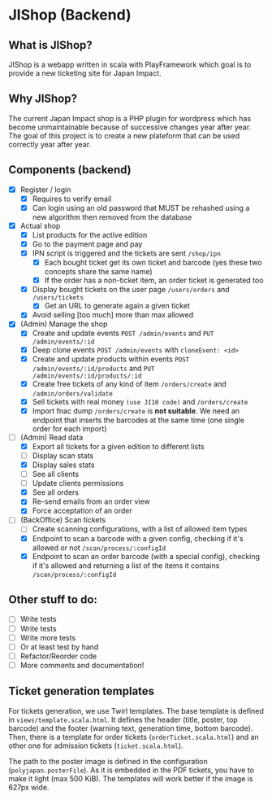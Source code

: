 JIShop (Backend)
================

## What is JIShop?

JIShop is a webapp written in scala with PlayFramework which goal is to provide a new ticketing site for Japan Impact.

## Why JIShop?

The current Japan Impact shop is a PHP plugin for wordpress which has become unmaintainable because of successive changes year
after year. The goal of this project is to create a new plateform that can be used correctly year after year.

## Components (backend)

- [x] Register / login
  -  [x] Requires to verify email
  -  [x] Can login using an old password that MUST be rehashed using a new algorithm then removed from the database
- [x] Actual shop
  -  [x] List products for the active edition 
  -  [x] Go to the payment page and pay
  -  [x] IPN script is triggered and the tickets are sent `/shop/ipn`
    -  [x] Each bought ticket get its own ticket and barcode (yes these two concepts share the same name)
    -  [x] If the order has a non-ticket item, an order ticket is generated too
  -  [x] Display bought tickets on the user page `/users/orders` and `/users/tickets`
    -  [x] Get an URL to generate again a given ticket
  -  [x] Avoid selling [too much] more than max allowed
- [x] (Admin) Manage the shop
  -  [x] Create and update events `POST /admin/events` and `PUT /admin/events/:id`
  -  [x] Deep clone events `POST /admin/events` with `cloneEvent: <id>`
  -  [x] Create and update products within events `POST /admin/events/:id/products` and `PUT /admin/events/:id/products/:id`
  -  [x] Create free tickets of any kind of item `/orders/create` and `/admin/orders/validate`
  -  [x] Sell tickets with real money `(use JI10 code)` and `/orders/create`
  -  [x] Import fnac dump `/orders/create` is **not suitable**. We need an endpoint that inserts the barcodes at the same time (one single order for each import)
- [ ] (Admin) Read data
  -  [x] Export all tickets for a given edition to different lists
  -  [ ] Display scan stats
  -  [x] Display sales stats 
  -  [ ] See all clients
  -  [ ] Update clients permissions
  -  [x] See all orders
  -  [x] Re-send emails from an order view
  -  [x] Force acceptation of an order
- [ ] (BackOffice) Scan tickets
  -  [ ] Create scanning configurations, with a list of allowed item types
  -  [x] Endpoint to scan a barcode with a given config, checking if it's allowed or not `/scan/process/:configId`
  -  [x] Endpoint to scan an order barcode (with a special config), checking if it's allowed and returning a list of the items it contains `/scan/process/:configId`
  
## Other stuff to do:

- [ ] Write tests
- [ ] Write tests
- [ ] Write more tests
- [ ] Or at least test by hand
- [ ] Refactor/Reorder code
- [ ] More comments and documentation!

## Ticket generation templates

For tickets generation, we use Twirl templates. The base template is defined in `views/template.scala.html`. It defines 
the header (title, poster, top barcode) and the footer (warning text, generation time, bottom barcode). Then, there is a
template for order tickets (`orderTicket.scala.html`) and an other one for admission tickets (`ticket.scala.html`).

The path to the poster image is defined in the configuration (`polyjapan.posterFile`). As it is embedded in the PDF 
tickets, you have to make it light (max 500 KiB). The templates will work better if the image is 627px wide.